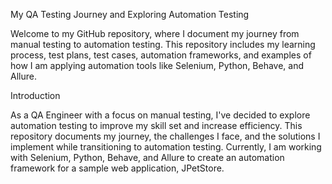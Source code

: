 My QA Testing Journey and Exploring Automation Testing

Welcome to my GitHub repository, where I document my journey from manual testing to automation testing. This repository includes my learning process, test plans, test cases, automation frameworks, and examples of how I am applying automation tools like Selenium, Python, Behave, and Allure.

Introduction

As a QA Engineer with a focus on manual testing, I've decided to explore automation testing to improve my skill set and increase efficiency. This repository documents my journey, the challenges I face, and the solutions I implement while transitioning to automation testing. Currently, I am working with Selenium, Python, Behave, and Allure to create an automation framework for a sample web application, JPetStore.
